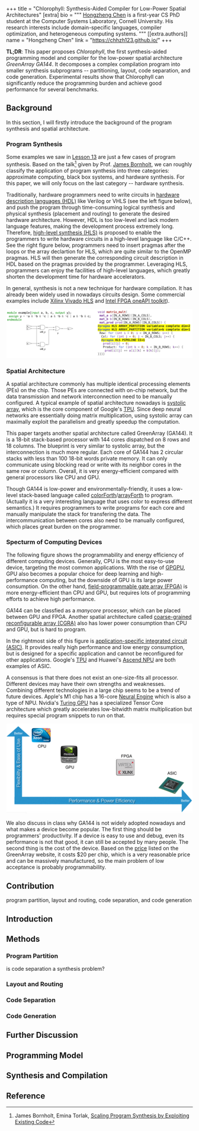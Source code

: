 +++
title = "Chlorophyll: Synthesis-Aided Compiler for Low-Power Spatial Architectures"
[extra]
bio = """
  [Hongzheng Chen](https://chhzh123.github.io/) is a first-year CS PhD student at the Computer Systems Laboratory, Cornell University. His research interests include domain-specific languages, compiler optimization, and heterogeneous computing systems.
"""
[[extra.authors]]
name = "Hongzheng Chen"
link = "https://chhzh123.github.io/"
+++


**TL;DR**: This paper proposes *Chlorophyll*, the first synthesis-aided programming model and compiler for the low-power spatial architecture *GreenArray GA144*. It decomposes a complex compilation program into smaller synthesis subprograms -- partitioning, layout, code separation, and code generation. Experimental results show that Chlorophyll can significantly reduce the programming burden and achieve good performance for several benchmarks.

## Background

In this section, I will firstly introduce the background of the program synthesis and spatial architecture.

### Program Synthesis
Some examples we saw in [Lesson 13](https://www.cs.cornell.edu/courses/cs6120/2022sp/lesson/13/) are just a few cases of program synthesis. Based on the talk[^1] given by Prof. [James Bornholt](https://www.cs.utexas.edu/~bornholt/), we can roughly classify the application of program synthesis into three categories: approximate computing, black box systems, and hardware synthesis. For this paper, we will only focus on the last category -- hardware synthesis.

Traditionally, hardware programmers need to write circuits in [hardware description languages (HDL)](https://en.wikipedia.org/wiki/Hardware_description_language) like Verilog or VHLS (see the left figure below), and push the program through time-consuming logical synthesis and physical synthesis (placement and routing) to generate the desired hardware architecture. However, HDL is too low-level and lack modern language features, making the development process extremely long. Therefore, [high-level synthesis (HLS)](https://en.wikipedia.org/wiki/High-level_synthesis) is proposed to enable the programmers to write hardware circuits in a high-level language like C/C++. See the right figure below, programmers need to insert pragmas after the loops or the array declartion for HLS, which are quite similar to the OpenMP pragmas. HLS will then generate the corresponding circuit description in HDL based on the pragmas provided by the programmer. Leveraging HLS, programmers can enjoy the facilities of high-level languages, which greatly shorten the development time for hardware accelerators.

In general, synthesis is not a new technique for hardware compilation. It has already been widely used in nowadays circuits design. Some commercial examples include [Xilinx Vivado HLS](https://www.xilinx.com/support/documentation-navigation/design-hubs/dh0012-vivado-high-level-synthesis-hub.html) and [Intel FPGA oneAPI toolkit](https://www.intel.com/content/www/us/en/developer/tools/oneapi/fpga.html#gs.z1p9mh)).

![](hardware-synthesis.png)

### Spatial Architecture
A spatial architecture commonly has multiple identical processing elements (PEs) on the chip. Those PEs are connected with on-chip network, but the data transmission and network interconnection need to be manually configured. A typical example of spatial architecture nowadays is [systolic array](https://en.wikipedia.org/wiki/Systolic_array), which is the core component of Google's [TPU](https://cloud.google.com/tpu). Since deep neural networks are essentially doing matrix multiplication, using systolic array can maximally exploit the parallelism and greatly speedup the computation.

This paper targets another spatial architecture called GreenArray (GA144). It is a 18-bit stack-based processor with 144 cores dispatched on 8 rows and 18 columns. The blueprint is very similar to systolic array, but the interconnection is much more regular. Each core of GA144 has 2 circular stacks with less than 100 18-bit words private memory. It can only communicate using blocking read or write with its neighbor cores in the same row or column. Overall, it is very energy-efficient compared with general processors like CPU and GPU.

Though GA144 is low-power and environmentally-friendly, it uses a low-level stack-based language called [colorForth](http://www.euroforth.org/ef19/papers/oakford.pdf)/[arrayForth](http://www.greenarraychips.com/home/documents/greg/cf-intro.htm) to program. (Actually it is a very interesting language that uses color to express different semantics.) It requires programmers to write programs for each core and manually manipulate the stack for transfering the data. The intercommunication between cores also need to be manually configured, which places great burden on the programmer.

### Specturm of Computing Devices
The following figure shows the programmability and energy efficiency of different computing devices. Generally, CPU is the most easy-to-use device, targeting the most common applications. With the rise of [GPGPU](https://en.wikipedia.org/wiki/General-purpose_computing_on_graphics_processing_units), GPU also becomes a popular choice for deep learning and high-performance computing, but the downside of GPU is its large power consumption. On the other hand, [field-programmable gate array (FPGA)](https://en.wikipedia.org/wiki/Field_programmable_gate_array) is more energy-efficient than CPU and GPU, but requires lots of programming efforts to achieve high performance.

GA144 can be classfied as a *manycore* processor, which can be placed between GPU and FPGA. Another spatial architecture called [coarse-grained reconfigurable array (CGRA)](https://cccp.eecs.umich.edu/research/cgra.php) also has lower power consumption than CPU and GPU, but is hard to program.

In the rightmost side of this figure is [application-specific integrated circuit (ASIC)](https://en.wikipedia.org/wiki/Application-specific_integrated_circuit). It provides really high performance and low energy consumption, but is designed for a specific application and cannot be reconfigured for other applications. Google's [TPU](https://cloud.google.com/tpu) and Huawei's [Ascend NPU](https://www.huawei.com/en/news/2019/8/huawei-ascend-910-most-powerful-ai-processor) are both examples of ASIC.

A consensus is that there does not exist an one-size-fits all processor. Different devices may have their own strengths and weaknesses. Combining different technologies in a large chip seems to be a trend of future devices. Apple's M1 chip has a 16-core [Neural Engine](https://www.apple.com/newsroom/2020/11/apple-unleashes-m1/) which is also a type of NPU. Nvidia's [Turing GPU](https://www.nvidia.com/en-us/data-center/tensor-cores/) has a specialized Tensor Core architecture which greatly accelerates low-bitwidth matrix multiplication but requires special program snippets to run on that.

![](devices.png)

We also discuss in class why GA144 is not widely adopted nowadays and what makes a device become popular. The first thing should be programmers' productivity. If a device is easy to use and debug, even its performance is not that good, it can still be accepted by many people. The second thing is the cost of the device. Based on the [price](http://www.greenarraychips.com/home/products/index.php) listed on the GreenArray website, it costs $20 per chip, which is a very reasonable price and can be massively manufactured, so the main problem of low acceptance is probably programmability.


## Contribution
program partition, layout and routing, code separation, and code generation

## Introduction


## Methods

### Program Partition

is code separation a synthesis problem?

### Layout and Routing

### Code Separation

### Code Generation


## Further Discussion


## Programming Model


## Synthesis and Compilation


## Reference
[^1]: James Bornholt, Emina Torlak, [Scaling Program Synthesis by Exploiting Existing Code](https://www.cs.utexas.edu/~bornholt/papers/scalesynth-ml4pl15.slides.pdf)